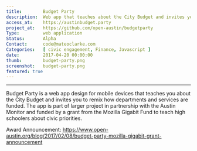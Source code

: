 ```yaml
---
title:        Budget Party
description:  Web app that teaches about the City Budget and invites you to remix how departments and services are funded
access_at:    https://austinbudget.party
project_at:   https://github.com/open-austin/budgetparty
Type:         web application
Status:       Alpha
Contact:      code@mateoclarke.com
Categories:   [ civic engagement, Finance, Javascript ]
date:         2017-04-20 00:00:00
thumb:        budget-party.png
screenshot:   budget-party.png
featured: true
---
```


*****************

Budget Party is a web app design for mobile devices that teaches you about the City Budget and invites you to remix how departments and services are funded. The app is part of larger project in partnership with the Austin Monitor and funded by a grant from the Mozilla Gigabit Fund to teach high schoolers about civic priorities.

Award Announcement: https://www.open-austin.org/blog/2017/02/08/budget-party-mozilla-gigabit-grant-announcement
